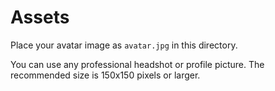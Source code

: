 # Assets

Place your avatar image as `avatar.jpg` in this directory.

You can use any professional headshot or profile picture. The recommended size is 150x150 pixels or larger.
